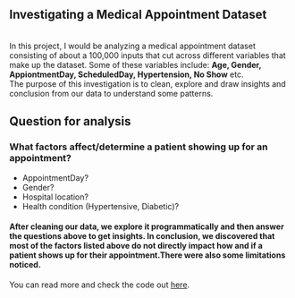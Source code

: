 ## Investigating a Medical Appointment Dataset
</br> In this project, I would be analyzing a medical appointment dataset consisting of about a 100,000 inputs that cut across different variables that make up the dataset. Some of these variables include: **Age, Gender, AppiontmentDay, ScheduledDay, Hypertension, No Show** etc. 
</br>The purpose of this investigation is to clean, explore and draw insights and conclusion from our data to understand some patterns.
## Question for analysis
### What factors affect/determine a patient showing up for an appointment?
- AppointmentDay?
- Gender?
- Hospital location?
- Health condition (Hypertensive, Diabetic)?
#### After cleaning our data, we explore it programmatically and then answer the questions above to get insights. In conclusion, we discovered that most of the factors listed above do not directly impact how and if a patient shows up for their appointment.There were also some limitations noticed.
You can read more and check the code out [here](https://github.com/BrownEyes01/Udacity/commit/3768249d7e2e78b543a5fa7067b7e7cc03816763).
